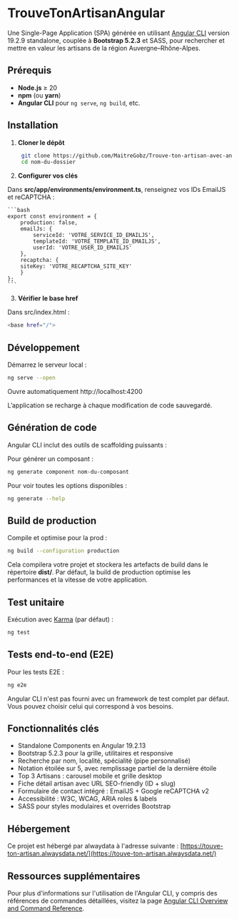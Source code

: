 # TrouveTonArtisanAngular

Une Single-Page Application (SPA) générée en utilisant [Angular CLI](https://github.com/angular/angular-cli) version 19.2.9 standalone, couplée à **Bootstrap 5.2.3** et SASS, pour rechercher et mettre en valeur les artisans de la région Auvergne–Rhône-Alpes.

## Prérequis

- **Node.js** ≥ 20
- **npm** (ou **yarn**)
- **Angular CLI** pour `ng serve`, `ng build`, etc.

## Installation

1. **Cloner le dépôt**

   ```bash
    git clone https://github.com/MaitreGobz/Trouve-ton-artisan-avec-angular
    cd nom-du-dossier
   ```

2. **Configurer vos clés**

Dans **src/app/environments/environment.ts**, renseignez vos IDs EmailJS et reCAPTCHA :

    ```bash
    export const environment = {
        production: false,
        emailJs: {
            serviceId: 'VOTRE_SERVICE_ID_EMAILJS',
            templateId: 'VOTRE_TEMPLATE_ID_EMAILJS',
            userId: 'VOTRE_USER_ID_EMAILJS'
        },
        recaptcha: {
        siteKey: 'VOTRE_RECAPTCHA_SITE_KEY'
        }
    };
    ```

3. **Vérifier le base href**

Dans src/index.html :

```bash
<base href="/">
```

## Développement

Démarrez le serveur local :

```bash
ng serve --open
```

Ouvre automatiquement http://localhost:4200

L’application se recharge à chaque modification de code sauvegardé.

## Génération de code

Angular CLI inclut des outils de scaffolding puissants :

Pour générer un composant :

```bash
ng generate component nom-du-composant
```

Pour voir toutes les options disponibles :

```bash
ng generate --help
```

## Build de production

Compile et optimise pour la prod :

```bash
ng build --configuration production
```

Cela compilera votre projet et stockera les artefacts de build dans le répertoire **dist/**. Par défaut, la build de production optimise les performances et la vitesse de votre application.

## Test unitaire

Exécution avec [Karma](https://karma-runner.github.io) (par défaut) :

```bash
ng test
```

## Tests end-to-end (E2E)

Pour les tests E2E :

```bash
ng e2e
```

Angular CLI n'est pas fourni avec un framework de test complet par défaut. Vous pouvez choisir celui qui correspond à vos besoins.

## Fonctionnalités clés

- Standalone Components en Angular 19.2.13
- Bootstrap 5.2.3 pour la grille, utilitaires et responsive
- Recherche par nom, localité, spécialité (pipe personnalisé)
- Notation étoilée sur 5, avec remplissage partiel de la dernière étoile
- Top 3 Artisans : carousel mobile et grille desktop
- Fiche détail artisan avec URL SEO-friendly (ID + slug)
- Formulaire de contact intégré : EmailJS + Google reCAPTCHA v2
- Accessibilité : W3C, WCAG, ARIA roles & labels
- SASS pour styles modulaires et overrides Bootstrap

## Hébergement

Ce projet est hébergé par alwaydata à l'adresse suivante : [https://touve-ton-artisan.alwaysdata.net/](https://touve-ton-artisan.alwaysdata.net/)

## Ressources supplémentaires

Pour plus d'informations sur l'utilisation de l'Angular CLI, y compris des références de commandes détaillées, visitez la page [Angular CLI Overview and Command Reference](https://angular.dev/tools/cli).
